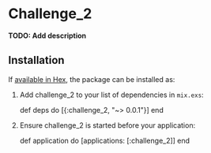 # Challenge_2

**TODO: Add description**

## Installation

If [available in Hex](https://hex.pm/docs/publish), the package can be installed as:

  1. Add challenge_2 to your list of dependencies in `mix.exs`:

        def deps do
          [{:challenge_2, "~> 0.0.1"}]
        end

  2. Ensure challenge_2 is started before your application:

        def application do
          [applications: [:challenge_2]]
        end
